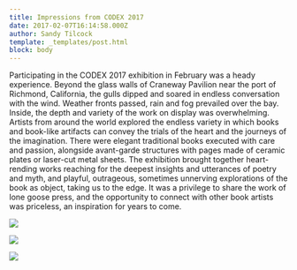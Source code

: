 ```yaml
---
title: Impressions from CODEX 2017
date: 2017-02-07T16:14:58.000Z
author: Sandy Tilcock
template: _templates/post.html
block: body
---
```

Participating in the CODEX 2017 exhibition in February was a heady experience. Beyond the glass walls of Craneway Pavilion near the port of Richmond, California, the gulls dipped and soared in endless conversation with the wind. Weather fronts passed, rain and fog prevailed over the bay. Inside, the depth and variety of the work on display was overwhelming. Artists from around the world explored the endless variety in which books and book-like artifacts can convey the trials of the heart and the journeys of the imagination. There were elegant traditional books executed with care and passion, alongside avant-garde structures with pages made of ceramic plates or laser-cut metal sheets. The exhibition brought together heart-rending works reaching for the deepest insights and utterances of poetry and myth, and playful, outrageous, sometimes unnerving explorations of the book as object, taking us to the edge. It was a privilege to share the work of lone goose press, and the opportunity to connect with other book artists was priceless, an inspiration for years to come.

![](https://lonegoosepress.com/assets/img/new/Codex-1.jpg)

![](https://lonegoosepress.com/assets/img/new/Codex-2.jpg)

![](https://lonegoosepress.com/assets/img/new/Codex-3.jpg)


